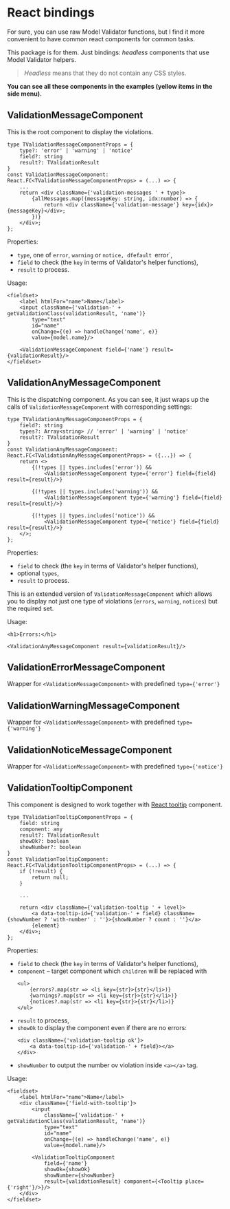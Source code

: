 # React bindings

For sure, you can use raw Model Validator functions, but I find it more convenient to have common react components for common tasks.

This package is for them. Just bindings: _headless_ components that use Model Validator helpers.

>_Headless_ means that they do not contain any CSS styles.

**You can see all these components in the examples (yellow items in the side menu).**

## ValidationMessageComponent

This is the root component to display the violations.

```tsx
type TValidationMessageComponentProps = {
	type?: 'error' | 'warning' | 'notice'
	field?: string
	result?: TValidationResult
}
const ValidationMessageComponent: React.FC<TValidationMessageComponentProps> = (...) => {
	...
	return <div className={'validation-messages ' + type}>
		{allMessages.map((messageKey: string, idx:number) => {
			return <div className={'validation-message'} key={idx}>{messageKey}</div>;
		})}
	</div>;
};
```

Properties:

* `type`, one of `error`, `warning` or `notice, dfefault `error`,
* `field` to check (the `key` in terms of Validator's helper functions),
* `result` to process.

Usage:

```tsx
<fieldset>
	<label htmlFor="name">Name</label>
	<input className={'validation-' + getValidationClass(validationResult, 'name')}
		type="text"
		id="name"
		onChange={(e) => handleChange('name', e)}
		value={model.name}/>

	<ValidationMessageComponent field={'name'} result={validationResult}/>
</fieldset>

```

## ValidationAnyMessageComponent

This is the dispatching component. As you can see, it just wraps up the calls of `ValidationMessageComponent` with corresponding settings: 

```tsx
type TValidationAnyMessageComponentProps = {
	field?: string
	types?: Array<string> // 'error' | 'warning' | 'notice'
	result?: TValidationResult
}
const ValidationAnyMessageComponent: React.FC<TValidationAnyMessageComponentProps> = ({...}) => {
	return <>
		{(!types || types.includes('error')) &&
			<ValidationMessageComponent type={'error'} field={field} result={result}/>}

		{(!types || types.includes('warning')) &&
			<ValidationMessageComponent type={'warning'} field={field} result={result}/>}

		{(!types || types.includes('notice')) && 
		    <ValidationMessageComponent type={'notice'} field={field} result={result}/>}
	</>;
};
```

Properties:

* `field` to check (the `key` in terms of Validator's helper functions),
* optional `types`,
* `result` to process.

This is an extended version of `ValidationMessageComponent` which allows you to display not just one type of violations (`errors`, `warning`, `notices`) but the required set.

Usage:

```tsx
<h1>Errors:</h1>

<ValidationAnyMessageComponent result={validationResult}/>
```

## ValidationErrorMessageComponent

Wrapper for `<ValidationMessageComponent>` with predefined `type={'error'}`

## ValidationWarningMessageComponent

Wrapper for `<ValidationMessageComponent>` with predefined `type={'warning'}`

## ValidationNoticeMessageComponent

Wrapper for `<ValidationMessageComponent>` with predefined `type={'notice'}`


## ValidationTooltipComponent

This component is designed to work together with [React tooltip](https://www.npmjs.com/package/react-tooltip) component.

```tsx
type TValidationTooltipComponentProps = {
	field: string
	component: any
	result?: TValidationResult
	showOk?: boolean
	showNumber?: boolean
}
const ValidationTooltipComponent: React.FC<TValidationTooltipComponentProps> = (...) => {
	if (!result) {
		return null;
	}

    ...

	return <div className={'validation-tooltip ' + level}>
		<a data-tooltip-id={'validation-' + field} className={showNumber ? 'with-number' : ''}>{showNumber ? count : ''}</a>
		{element}
	</div>;
};
```

Properties:
* `field` to check (the `key` in terms of Validator's helper functions),
* `component` – target component which `children` will be replaced with
    ```tsx
    <ul>
        {errors?.map(str => <li key={str}>{str}</li>)}
        {warnings?.map(str => <li key={str}>{str}</li>)}
        {notices?.map(str => <li key={str}>{str}</li>)}
    </ul>
    ```
* `result` to process,
* `showOk` to display the component even if there are no errors:
    ```tsx
    <div className={'validation-tooltip ok'}>
        <a data-tooltip-id={'validation-' + field}></a>
    </div>
    ```
* `showNumber` to output the number ov violation inside `<a></a>` tag.


Usage:

```tsx
<fieldset>
	<label htmlFor="name">Name</label>
	<div className={'field-with-tooltip'}>
		<input
			className={'validation-' + getValidationClass(validationResult, 'name')}
			type="text"
			id="name"
			onChange={(e) => handleChange('name', e)}
			value={model.name}/>

		<ValidationTooltipComponent
			field={'name'}
			showOk={showOk}
			showNumber={showNumber}
			result={validationResult} component={<Tooltip place={'right'}/>}/>
	</div>
</fieldset>
```
